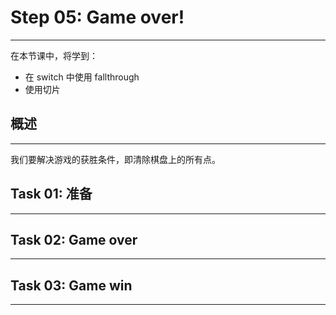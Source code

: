 # Step 05: Game over!

---

在本节课中，将学到：
* 在 switch 中使用 fallthrough
* 使用切片


## 概述

---

我们要解决游戏的获胜条件，即清除棋盘上的所有点。


## Task 01: 准备

---


## Task 02: Game over

---

## Task 03: Game win

---
